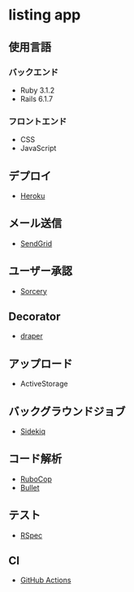 # listing app

## 使用言語

### バックエンド

- Ruby 3.1.2
- Rails 6.1.7

### フロントエンド

- CSS
- JavaScript

## デプロイ

- [Heroku](https://jp.heroku.com/home)

## メール送信

- [SendGrid](https://sendgrid.com/)

## ユーザー承認

- [Sorcery](https://github.com/Sorcery/sorcery)

## Decorator

- [draper](https://github.com/drapergem/draper)

## アップロード

- ActiveStorage

## バックグラウンドジョブ

- [Sidekiq](https://github.com/mperham/sidekiq)

## コード解析

- [RuboCop](https://github.com/rubocop/rubocop)
- [Bullet](https://github.com/flyerhzm/bullet)

## テスト

- [RSpec](https://github.com/rspec/rspec-rails)

## CI

- [GitHub Actions](https://docs.github.com/en/actions)
